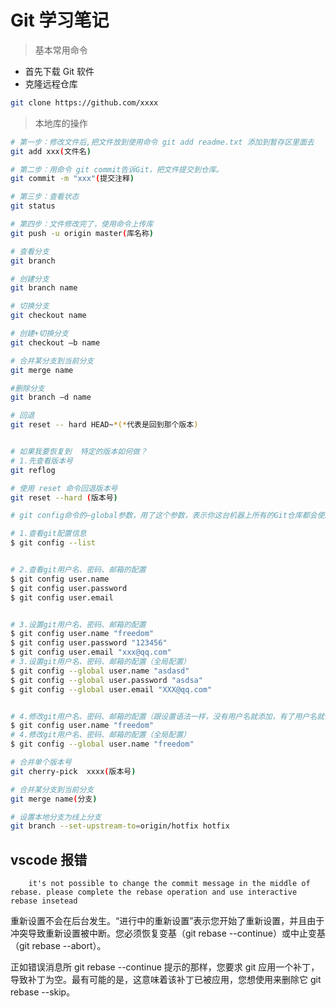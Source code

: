 # Git 学习笔记

> 基本常用命令

- 首先下载 Git 软件
- 克隆远程仓库

```bash
git clone https://github.com/xxxx
```

> 本地库的操作

```bash
# 第一步：修改文件后,把文件放到使用命令 git add readme.txt 添加到暂存区里面去
git add xxx(文件名)

# 第二步：用命令 git commit告诉Git，把文件提交到仓库。
git commit -m "xxx"(提交注释)

# 第三步：查看状态
git status

# 第四步：文件修改完了，使用命令上传库
git push -u origin master(库名称)

# 查看分支
git branch

# 创建分支
git branch name

# 切换分支
git checkout name

# 创建+切换分支
git checkout –b name

# 合并某分支到当前分支
git merge name

#删除分支
git branch –d name

# 回退
git reset -- hard HEAD~*(*代表是回到那个版本)


# 如果我要恢复到  特定的版本如何做？
# 1.先查看版本号
git reflog

# 使用 reset 命令回退版本号
git reset --hard (版本号)

# git config命令的–global参数，用了这个参数，表示你这台机器上所有的Git仓库都会使用这个配置，当然也可以对某个仓库指定不同的用户名和Email地址。

# 1.查看git配置信息
$ git config --list


# 2.查看git用户名、密码、邮箱的配置
$ git config user.name
$ git config user.password
$ git config user.email


# 3.设置git用户名、密码、邮箱的配置
$ git config user.name "freedom"
$ git config user.password "123456"
$ git config user.email "xxx@qq.com"
# 3.设置git用户名、密码、邮箱的配置（全局配置）
$ git config --global user.name "asdasd"
$ git config --global user.password "asdsa"
$ git config --global user.email "XXX@qq.com"


# 4.修改git用户名、密码、邮箱的配置（跟设置语法一样，没有用户名就添加，有了用户名就修改）
$ git config user.name "freedom"
# 4.修改git用户名、密码、邮箱的配置（全局配置）
$ git config --global user.name "freedom"

# 合并单个版本号
git cherry-pick  xxxx(版本号)

# 合并某分支到当前分支
git merge name(分支)

# 设置本地分支为线上分支
git branch --set-upstream-to=origin/hotfix hotfix
```

## vscode 报错

        it's not possible to change the commit message in the middle of rebase. please complete the rebase operation and use interactive rebase insetead

重新设置不会在后台发生。“进行中的重新设置”表示您开始了重新设置，并且由于冲突导致重新设置被中断。您必须恢复变基（git rebase --continue）或中止变基（git rebase --abort）。

正如错误消息所 git rebase --continue 提示的那样，您要求 git 应用一个补丁，导致补丁为空。最有可能的是，这意味着该补丁已被应用，您想使用来删除它 git rebase --skip。
